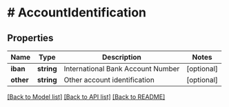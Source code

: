 # # AccountIdentification

## Properties

Name | Type | Description | Notes
------------ | ------------- | ------------- | -------------
**iban** | **string** | International Bank Account Number | [optional]
**other** | **string** | Other account identification | [optional]

[[Back to Model list]](../../README.md#models) [[Back to API list]](../../README.md#endpoints) [[Back to README]](../../README.md)
